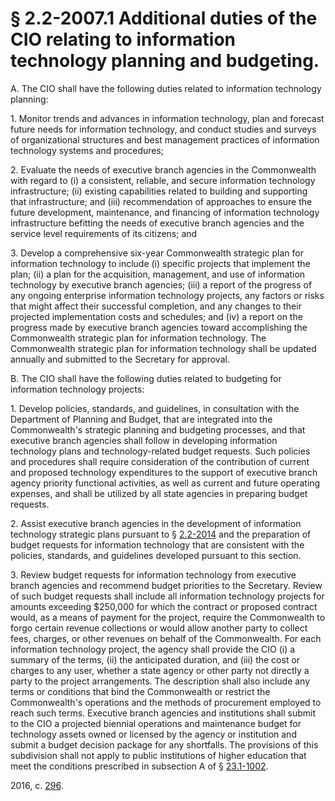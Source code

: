 # § 2.2-2007.1 Additional duties of the CIO relating to information technology planning and budgeting.

<p>A. The CIO shall have the following duties related to information technology planning:</p><p>1. Monitor trends and advances in information technology, plan and forecast future needs for information technology, and conduct studies and surveys of organizational structures and best management practices of information technology systems and procedures;</p><p>2. Evaluate the needs of executive branch agencies in the Commonwealth with regard to (i) a consistent, reliable, and secure information technology infrastructure; (ii) existing capabilities related to building and supporting that infrastructure; and (iii) recommendation of approaches to ensure the future development, maintenance, and financing of information technology infrastructure befitting the needs of executive branch agencies and the service level requirements of its citizens; and</p><p>3. Develop a comprehensive six-year Commonwealth strategic plan for information technology to include (i) specific projects that implement the plan; (ii) a plan for the acquisition, management, and use of information technology by executive branch agencies; (iii) a report of the progress of any ongoing enterprise information technology projects, any factors or risks that might affect their successful completion, and any changes to their projected implementation costs and schedules; and (iv) a report on the progress made by executive branch agencies toward accomplishing the Commonwealth strategic plan for information technology. The Commonwealth strategic plan for information technology shall be updated annually and submitted to the Secretary for approval.</p><p>B. The CIO shall have the following duties related to budgeting for information technology projects:</p><p>1. Develop policies, standards, and guidelines, in consultation with the Department of Planning and Budget, that are integrated into the Commonwealth's strategic planning and budgeting processes, and that executive branch agencies shall follow in developing information technology plans and technology-related budget requests. Such policies and procedures shall require consideration of the contribution of current and proposed technology expenditures to the support of executive branch agency priority functional activities, as well as current and future operating expenses, and shall be utilized by all state agencies in preparing budget requests.</p><p>2. Assist executive branch agencies in the development of information technology strategic plans pursuant to § <a href='http://law.lis.virginia.gov/vacode/2.2-2014/'>2.2-2014</a> and the preparation of budget requests for information technology that are consistent with the policies, standards, and guidelines developed pursuant to this section.</p><p>3. Review budget requests for information technology from executive branch agencies and recommend budget priorities to the Secretary. Review of such budget requests shall include all information technology projects for amounts exceeding $250,000 for which the contract or proposed contract would, as a means of payment for the project, require the Commonwealth to forgo certain revenue collections or would allow another party to collect fees, charges, or other revenues on behalf of the Commonwealth. For each information technology project, the agency shall provide the CIO (i) a summary of the terms, (ii) the anticipated duration, and (iii) the cost or charges to any user, whether a state agency or other party not directly a party to the project arrangements. The description shall also include any terms or conditions that bind the Commonwealth or restrict the Commonwealth's operations and the methods of procurement employed to reach such terms. Executive branch agencies and institutions shall submit to the CIO a projected biennial operations and maintenance budget for technology assets owned or licensed by the agency or institution and submit a budget decision package for any shortfalls. The provisions of this subdivision shall not apply to public institutions of higher education that meet the conditions prescribed in subsection A of § <a href='http://law.lis.virginia.gov/vacode/23.1-1002/'>23.1-1002</a>.<br></p><p>2016, c. <a href='http://lis.virginia.gov/cgi-bin/legp604.exe?161+ful+CHAP0296'>296</a>.</p>